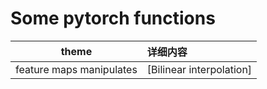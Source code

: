 # Some pytorch functions

|theme|详细内容|
|:----:|:------------|
|feature maps manipulates|[Bilinear interpolation]|

